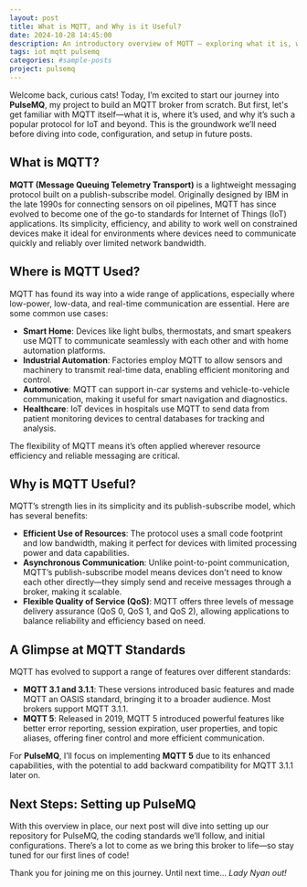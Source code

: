 ```yaml
---
layout: post
title: What is MQTT, and Why is it Useful?
date: 2024-10-28 14:45:00
description: An introductory overview of MQTT — exploring what it is, where it's used, and why it's essential — as the groundwork for building PulseMQ
tags: iot mqtt pulsemq
categories: #sample-posts
project: pulsemq
---
```


Welcome back, curious cats! Today, I’m excited to start our journey into **PulseMQ**, my project to build an MQTT broker from scratch. But first, let's get familiar with MQTT itself—what it is, where it’s used, and why it’s such a popular protocol for IoT and beyond. This is the groundwork we’ll need before diving into code, configuration, and setup in future posts.

## What is MQTT?

**MQTT (Message Queuing Telemetry Transport)** is a lightweight messaging protocol built on a publish-subscribe model. Originally designed by IBM in the late 1990s for connecting sensors on oil pipelines, MQTT has since evolved to become one of the go-to standards for Internet of Things (IoT) applications. Its simplicity, efficiency, and ability to work well on constrained devices make it ideal for environments where devices need to communicate quickly and reliably over limited network bandwidth.

## Where is MQTT Used?

MQTT has found its way into a wide range of applications, especially where low-power, low-data, and real-time communication are essential. Here are some common use cases:

- **Smart Home**: Devices like light bulbs, thermostats, and smart speakers use MQTT to communicate seamlessly with each other and with home automation platforms.
- **Industrial Automation**: Factories employ MQTT to allow sensors and machinery to transmit real-time data, enabling efficient monitoring and control.
- **Automotive**: MQTT can support in-car systems and vehicle-to-vehicle communication, making it useful for smart navigation and diagnostics.
- **Healthcare**: IoT devices in hospitals use MQTT to send data from patient monitoring devices to central databases for tracking and analysis.

The flexibility of MQTT means it’s often applied wherever resource efficiency and reliable messaging are critical.

## Why is MQTT Useful?

MQTT’s strength lies in its simplicity and its publish-subscribe model, which has several benefits:

- **Efficient Use of Resources**: The protocol uses a small code footprint and low bandwidth, making it perfect for devices with limited processing power and data capabilities.
- **Asynchronous Communication**: Unlike point-to-point communication, MQTT’s publish-subscribe model means devices don't need to know each other directly—they simply send and receive messages through a broker, making it scalable.
- **Flexible Quality of Service (QoS)**: MQTT offers three levels of message delivery assurance (QoS 0, QoS 1, and QoS 2), allowing applications to balance reliability and efficiency based on need.

## A Glimpse at MQTT Standards

MQTT has evolved to support a range of features over different standards:

- **MQTT 3.1 and 3.1.1**: These versions introduced basic features and made MQTT an OASIS standard, bringing it to a broader audience. Most brokers support MQTT 3.1.1.
- **MQTT 5**: Released in 2019, MQTT 5 introduced powerful features like better error reporting, session expiration, user properties, and topic aliases, offering finer control and more efficient communication.

For **PulseMQ**, I’ll focus on implementing **MQTT 5** due to its enhanced capabilities, with the potential to add backward compatibility for MQTT 3.1.1 later on.

## Next Steps: Setting up PulseMQ

With this overview in place, our next post will dive into setting up our repository for PulseMQ, the coding standards we’ll follow, and initial configurations. There’s a lot to come as we bring this broker to life—so stay tuned for our first lines of code!

Thank you for joining me on this journey. Until next time... *Lady Nyan out!*
